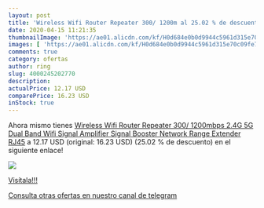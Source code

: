 ```yaml
---
layout: post
title: 'Wireless Wifi Router Repeater 300/ 1200m al 25.02 % de descuento'
date: 2020-04-15 11:21:35
thumbnailImage: 'https://ae01.alicdn.com/kf/H0d684e0b0d9944c5961d315e70c09fe7M/Wireless-Wifi-Router-Repeater-300-1200mbps-2-4G-5G-Dual-Band-Wifi-Signal-Amplifier-Signal-Booster.jpg_350x350._SL200_.jpg'
images: [ 'https://ae01.alicdn.com/kf/H0d684e0b0d9944c5961d315e70c09fe7M/Wireless-Wifi-Router-Repeater-300-1200mbps-2-4G-5G-Dual-Band-Wifi-Signal-Amplifier-Signal-Booster.jpg_350x350._SL200_.jpg' ]
comments: true
category: ofertas
author: ring
slug: 4000245202770
description:
actualPrice: 12.17 USD
comparePrice: 16.23 USD
inStock: true
---
```


Ahora mismo tienes [Wireless Wifi Router Repeater 300/ 1200mbps 2.4G 5G Dual Band Wifi Signal Amplifier Signal Booster Network Range Extender RJ45](https://www.amazon.com/dp/4000245202770/?tag=redken08-20) a 12.17 USD (original: 16.23 USD) (25.02 %  de descuento) en el siguiente enlace!

[![](https://ae01.alicdn.com/kf/H0d684e0b0d9944c5961d315e70c09fe7M/Wireless-Wifi-Router-Repeater-300-1200mbps-2-4G-5G-Dual-Band-Wifi-Signal-Amplifier-Signal-Booster.jpg_350x350._SL200_.jpg)](https://www.amazon.com/dp/4000245202770/?tag=redken08-20)

[Visítala!!!](https://www.amazon.com/dp/4000245202770/?tag=redken08-20)

[Consulta otras ofertas en nuestro canal de telegram](https://t.me/s/ofertas25)
